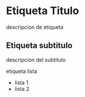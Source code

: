 # Etiqueta Titulo
descripcion de etiqueta

## Etiqueta subtitulo
descripcion del subtitulo

etiqueta lista
- lista 1
- lista 2
